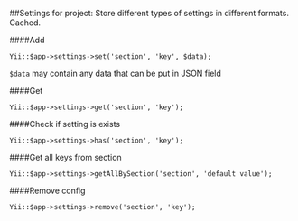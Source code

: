##Settings for project:
Store different types of settings in different formats. Cached.

####Add
```
Yii::$app->settings->set('section', 'key', $data);
```
`$data` may contain any data that can be put in JSON field

####Get
```
Yii::$app->settings->get('section', 'key');
```

####Check if setting is exists
```
Yii::$app->settings->has('section', 'key');
```

####Get all keys from section
```
Yii::$app->settings->getAllBySection('section', 'default value');
```

####Remove config
```
Yii::$app->settings->remove('section', 'key');
```
